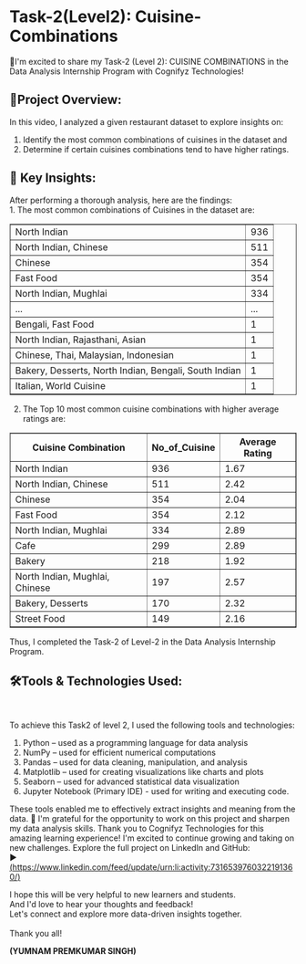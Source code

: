 <html>
  <body>
    <h1> Task-2(Level2): Cuisine-Combinations</h1>

🚀I'm excited to share my Task-2 (Level 2): CUISINE COMBINATIONS in the Data Analysis Internship Program with Cognifyz Technologies!

<h2>🔹Project Overview:</h2>

In this video, I analyzed a given restaurant dataset to explore insights on:
1. Identify the most common combinations of cuisines in the dataset and
2. Determine if certain cuisines combinations tend to have higher ratings.

<h2>🔹 Key Insights: </h2>
After performing a thorough analysis, here are the findings:<br>
1. The most common combinations of Cuisines in the dataset are: <br>
<table border="1">
  <tbody>
    <tr>
      <td>North Indian</td>
      <td>936</td>
    </tr>
    <tr>
      <td>North Indian, Chinese</td>
      <td>511</td>
    </tr>
    <tr>
      <td>Chinese</td>
      <td>354</td>
    </tr>
    <tr>
      <td>Fast Food</td>
      <td>354</td>
    </tr>
    <tr>
      <td>North Indian, Mughlai</td>
      <td>334</td>
    </tr>
    <tr>
      <td>...</td>
      <td>...</td>
    </tr>
    <tr>
      <td>Bengali, Fast Food</td>
      <td>1</td>
    </tr>
    <tr>
      <td>North Indian, Rajasthani, Asian</td>
      <td>1</td>
    </tr>
    <tr>
      <td>Chinese, Thai, Malaysian, Indonesian</td>
      <td>1</td>
    </tr>
    <tr>
      <td>Bakery, Desserts, North Indian, Bengali, South Indian</td>
      <td>1</td>
    </tr>
    <tr>
      <td>Italian, World Cuisine</td>
      <td>1</td>
    </tr>
  </tbody>
</table>

2. The Top 10 most common cuisine combinations with higher average ratings are: <br>

<table border="1">
  <thead>
    <tr>
      <th>Cuisine Combination</th>
      <th>No_of_Cuisine</th>
      <th>Average Rating</th>
    </tr>
  </thead>
  <tbody>
    <tr>
      <td>North Indian</td>
      <td>936</td>
      <td>1.67</td>
    </tr>
    <tr>
      <td>North Indian, Chinese</td>
      <td>511</td>
      <td>2.42</td>
    </tr>
    <tr>
      <td>Chinese</td>
      <td>354</td>
      <td>2.04</td>
    </tr>
    <tr>
      <td>Fast Food</td>
      <td>354</td>
      <td>2.12</td>
    </tr>
    <tr>
      <td>North Indian, Mughlai</td>
      <td>334</td>
      <td>2.89</td>
    </tr>
    <tr>
      <td>Cafe</td>
      <td>299</td>
      <td>2.89</td>
    </tr>
    <tr>
      <td>Bakery</td>
      <td>218</td>
      <td>1.92</td>
    </tr>
    <tr>
      <td>North Indian, Mughlai, Chinese</td>
      <td>197</td>
      <td>2.57</td>
    </tr>
    <tr>
      <td>Bakery, Desserts</td>
      <td>170</td>
      <td>2.32</td>
    </tr>
    <tr>
      <td>Street Food</td>
      <td>149</td>
      <td>2.16</td>
    </tr>
  </tbody>
</table>

Thus, I completed the Task-2 of Level-2 in the Data Analysis Internship Program.<br>

<h2>🛠️Tools & Technologies Used:</h2><br>

To achieve this Task2 of level 2, I used the following tools and technologies:<br>

1. Python – used as a programming language for data analysis
2. NumPy – used for efficient numerical computations
3. Pandas – used for data cleaning, manipulation, and analysis
4. Matplotlib – used for creating visualizations like charts and plots
5. Seaborn – used for advanced statistical data visualization
6. Jupyter Notebook (Primary IDE) - used for writing and executing code.

These tools enabled me to effectively extract insights and meaning from the data.
🎉 I'm grateful for the opportunity to work on this project and sharpen my data analysis skills. Thank you to Cognifyz Technologies for this amazing learning experience! I'm excited to continue growing and taking on new challenges.
Explore the full project on LinkedIn and GitHub:<br>
▶️ [(https://www.linkedin.com/feed/update/urn:li:activity:7316539760322191360/)<br>](https://www.linkedin.com/feed/update/urn:li:activity:7317217856398446592/)

<p>I hope this will be very helpful to new learners and students. <br>
And I'd love to hear your thoughts and feedback! <br>
Let's connect and explore more data-driven insights together. <br><br>
Thank you all!

  <b>(YUMNAM PREMKUMAR SINGH)</b>
</p>
</body>
</html>
